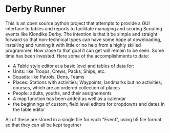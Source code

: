 # Derby Runner
This is an open source python project that attempts to provide a GUI interface to tables and reports to facilitate managing and scoring Scouting events like Klondike Derby.  The intention is that it be simple and straight forward so that non-technical types can have some hope at downloading, installing and running it with little or no help from a highly skilled programmer.  How close to that goal it can get will remain to be seen.  Some time has been invested.  Here some of the accomplishments to date:
* A Table style editor at a basic level and tables of data for:
*   Units: like Troops, Crews, Packs, Ships, etc.
*   Squads: like Patrols, Dens, Teams
*   Places: Stations with activities; Waypoints, landmarks but no activities; courses, which are an ordered collection of places
*   People: adults, youths, and their assignements
*   A map function has been added as well as a calendar
*   the beginnings of custom, field level editors for dropdowns and dates in the table editor

All of these are stored in a single file for each "Event", using h5 file format so that they can all be kept together
